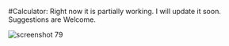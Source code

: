#Calculator:
Right now it is partially working. I will update it soon. Suggestions are Welcome.
 
 ![screenshot 79](https://user-images.githubusercontent.com/25251763/32988582-3a55d174-cd2d-11e7-8db2-8a39763848d4.png)

